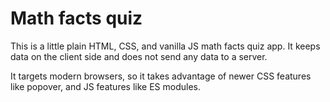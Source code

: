 # Math facts quiz

This is a little plain HTML, CSS, and vanilla JS math facts quiz app. It keeps data on the client side and does not send any data to a server.

It targets modern browsers, so it takes advantage of newer CSS features like popover, and JS features like ES modules.
